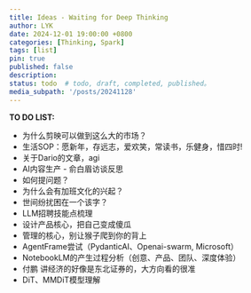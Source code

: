 ```yaml
---
title: Ideas - Waiting for Deep Thinking
author: LYK
date: 2024-12-01 19:00:00 +0800
categories: [Thinking, Spark]
tags: [list]
pin: true
published: false
description: 
status: todo  # todo, draft, completed, published。
media_subpath: '/posts/20241128'
---
```



**TO DO LIST:**  
- 为什么剪映可以做到这么大的市场？
- 生活SOP：愿新年，存远志，爱欢笑，常读书，乐健身，惜四时!
- 关于Dario的文章，agi
- AI内容生产 - 俞白眉访谈反思
- 如何提问题？
- 为什么会有加班文化的兴起？
- 世间纷扰困在一个该字？
- LLM招聘技能点梳理
- 设计产品核心，把自己变成傻瓜
- 管理的核心，别让猴子爬到你的背上
- AgentFrame尝试（PydanticAI、Openai-swarm, Microsoft）
- NotebookLM的产生过程分析（创意、产品、团队、深度体验）
- 付鹏 讲经济的好像是东北证券的，大方向看的很准
- DiT、MMDiT模型理解





